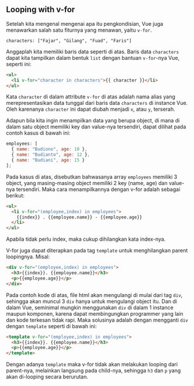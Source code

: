 ## Looping with v-for

Setelah kita mengenal mengenai apa itu pengkondisian, Vue juga menawarkan salah satu fiturnya yang menawan, yaitu `v-for`.

`characters: ["Fajar", "Gilang", "Fuad", "Faris"]`

Anggaplah kita memiliki baris data seperti di atas. Baris data `characters` dapat kita tampilkan dalam bentuk `list` dengan bantuan `v-for`-nya Vue, seperti ini:

```html
<ul>
  <li v-for="character in characters">{{ character }}</li>
</ul>
```

Kata `character` di dalam attribute `v-for` di atas adalah nama alias yang merepresentasikan data tunggal dari baris data `characters` di instance Vue. Oleh karenanya `character` ini dapat diubah menjadi `x`, atau `y`, terserah.

Adapun bila kita ingin menampilkan data yang berupa object, di mana di dalam satu object memiliki key dan value-nya tersendiri, dapat dilihat pada contoh kasus di bawah ini:

```js
employees: [
  { name: "Budiono", age: 10 },
  { name: "Budianto", age: 12 },
  { name: "Budiani", age: 15 }
];
```

Pada kasus di atas, disebutkan bahwasanya array `employees` memiliki 3 object, yang masing-masing object memiliki 2 key (name, age) dan value-nya tersendiri. Maka cara menampilkannya dengan v-for adalah sebagai berikut:

```html
<ul>
  <li v-for="(employee,index) in employees">
    {{index}} . {{employee.name}} - {{employee.age}}
  </li>
</ul>
```

Apabila tidak perlu index, maka cukup dihilangkan kata index-nya.

V-for juga dapat diterapkan pada tag `template` untuk menghilangkan parent loopingnya. Misal:

```html
<div v-for="(employee,index) in employees">
  <h3>{{index}}. {{employee.name}}</h3>
  <p>{{employee.age}}</p>
</div>
```

Pada contoh kode di atas, file html akan mengulangi di mulai dari tag `div`, sehingga akan muncul 3 `div` hanya untuk mengulangi object itu. Dan di dalam Vue, seminimal mungkin menggunakan `div` di dalam 1 instance maupun komponen, karena dapat membingungkan programmer yang lain dan kode terkesan tidak rapi. Maka solusinya adalah dengan mengganti `div` dengan `template` seperti di bawah ini:

```html
<template v-for="(employee,index) in employees">
  <h3>{{index}}. {{employee.name}}</h3>
  <p>{{employee.age}}</p>
</template>
```

Dengan adanya `template` maka v-for tidak akan melakukan looping dari parent-nya, melainkan langsung pada child-nya, sehingga `h3` dan `p` yang akan di-looping secara berurutan.
